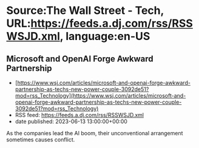 # Source:The Wall Street - Tech, URL:https://feeds.a.dj.com/rss/RSSWSJD.xml, language:en-US

## Microsoft and OpenAI Forge Awkward Partnership
 - [https://www.wsj.com/articles/microsoft-and-openai-forge-awkward-partnership-as-techs-new-power-couple-3092de51?mod=rss_Technology](https://www.wsj.com/articles/microsoft-and-openai-forge-awkward-partnership-as-techs-new-power-couple-3092de51?mod=rss_Technology)
 - RSS feed: https://feeds.a.dj.com/rss/RSSWSJD.xml
 - date published: 2023-06-13 13:00:00+00:00

As the companies lead the AI boom, their unconventional arrangement sometimes causes conflict.

